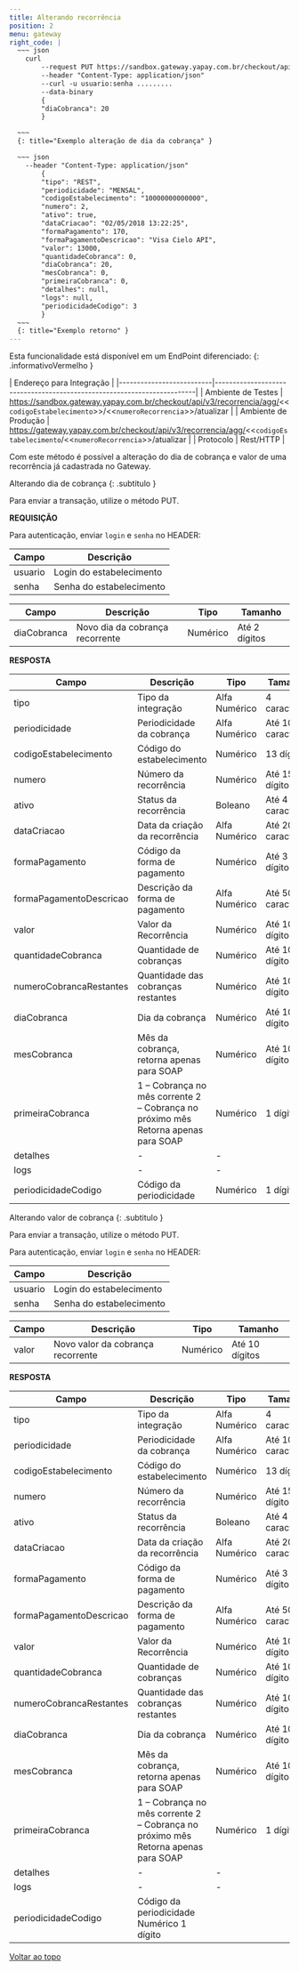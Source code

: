 ```yaml
---
title: Alterando recorrência
position: 2
menu: gateway
right_code: |
  ~~~ json
    curl
        --request PUT https://sandbox.gateway.yapay.com.br/checkout/api/v3/recorrencia/agg/10000000000000/2/atualizar
        --header "Content-Type: application/json"
        --curl -u usuario:senha .........
        --data-binary
        {
        "diaCobranca": 20
        }

  ~~~
  {: title="Exemplo alteração de dia da cobrança" }

  ~~~ json
    --header "Content-Type: application/json"
        {
        "tipo": "REST",
        "periodicidade": "MENSAL",
        "codigoEstabelecimento": "10000000000000",
        "numero": 2,
        "ativo": true,
        "dataCriacao": "02/05/2018 13:22:25",
        "formaPagamento": 170,
        "formaPagamentoDescricao": "Visa Cielo API",
        "valor": 13000,
        "quantidadeCobranca": 0,
        "diaCobranca": 20,
        "mesCobranca": 0,
        "primeiraCobranca": 0,
        "detalhes": null,
        "logs": null,
        "periodicidadeCodigo": 3
        }
  ~~~
  {: title="Exemplo retorno" }
---
```


<i class="fa fa-info-circle" aria-hidden="true"></i> Esta funcionalidade está disponível em um EndPoint diferenciado:
{: .informativoVermelho }



| Endereço para Integração                                                                          |
|--------------------------|------------------------------------------------------------------------|
| Ambiente de Testes       | https://sandbox.gateway.yapay.com.br/checkout/api/v3/recorrencia/agg/<<`codigoEstabelecimento`>>/<<`numeroRecorrencia`>>/atualizar  |
| Ambiente de Produção     | https://gateway.yapay.com.br/checkout/api/v3/recorrencia/agg/<<`codigoEstabelecimento`/<<`numeroRecorrencia`>>/atualizar          |
| Protocolo                | Rest/HTTP                                                              |



Com este método é possível a alteração do dia de cobrança e valor de uma recorrência já cadastrada no Gateway.

Alterando dia de cobrança
{: .subtitulo }

Para enviar a transação, utilize o método <span class="put">PUT</span>.


**REQUISIÇÃO**


Para autenticação, enviar `login` e `senha` no HEADER:

| Campo   | Descrição                |
|---------|--------------------------|
| usuario | Login do estabelecimento |
| senha   | Senha do estabelecimento |


| Campo       | Descrição                       | Tipo     | Tamanho       |
|-------------|---------------------------------|----------|---------------|
| diaCobranca | Novo dia da cobrança recorrente | Numérico | Até 2 dígitos |


**RESPOSTA**


| Campo                   | Descrição                                                                         | Tipo          | Tamanho           |
|-------------------------|-----------------------------------------------------------------------------------|---------------|-------------------|
| tipo                    | Tipo da integração                                                                | Alfa Numérico | 4 caracteres      |
| periodicidade           | Periodicidade da cobrança                                                         | Alfa Numérico | Até 10 caracteres |
| codigoEstabelecimento   | Código do estabelecimento                                                         | Numérico      | 13 dígitos        |
| numero                  | Número da recorrência                                                             | Numérico      | Até 15 dígitos    |
| ativo                   | Status da recorrência                                                             | Boleano       | Até 4 caracteres  |
| dataCriacao             | Data da criação da recorrência                                                    | Alfa Numérico | Até 20 caracteres |
| formaPagamento          | Código da forma de pagamento                                                      | Numérico      | Até 3 dígitos     |
| formaPagamentoDescricao | Descrição da forma de pagamento                                                   | Alfa Numérico | Até 50 caracteres |
| valor                   | Valor da Recorrência                                                              | Numérico      | Até 10 dígitos    |
| quantidadeCobranca      | Quantidade de cobranças                                                           | Numérico      | Até 10 dígitos    |
| numeroCobrancaRestantes | Quantidade das cobranças restantes                                                | Numérico      | Até 10 dígitos    |
| diaCobranca             | Dia da cobrança                                                                   | Numérico      | Até 10 dígitos    |
| mesCobranca             | Mês da cobrança, retorna apenas para SOAP                                         | Numérico      | Até 10 dígitos    |
| primeiraCobranca        | 1 – Cobrança no mês corrente 2 – Cobrança no próximo mês Retorna apenas para SOAP | Numérico      | 1 dígito          |
| detalhes                | - | - |
| logs                    | - | - |
| periodicidadeCodigo     | Código da periodicidade                                                           | Numérico      | 1 dígito          |


Alterando valor de cobrança
{: .subtitulo }

 <i class="fa fa-info-circle" aria-hidden="true"></i> Para enviar a transação, utilize o método <span class="put">PUT</span>.


Para autenticação, enviar `login` e `senha` no HEADER:

| Campo   | Descrição                |
|---------|--------------------------|
| usuario | Login do estabelecimento |
| senha   | Senha do estabelecimento |


| Campo       | Descrição                          | Tipo     | Tamanho        |
|-------------|------------------------------------|----------|----------------|
| valor       | Novo valor da cobrança recorrente  | Numérico | Até 10 dígitos |

**RESPOSTA**


| Campo                   | Descrição                                                                          | Tipo           | Tamanho           |
|-------------------------|------------------------------------------------------------------------------------|----------------|-------------------|
| tipo                    | Tipo da integração                                                                 | Alfa Numérico  | 4 caracteres      |
| periodicidade           | Periodicidade da cobrança                                                          | Alfa Numérico  | Até 10 caracteres |
| codigoEstabelecimento   | Código do estabelecimento                                                          | Numérico       | 13 dígitos        |
| numero                  | Número da recorrência                                                              | Numérico       | Até 15 dígitos    |
| ativo                   | Status da recorrência                                                              | Boleano        | Até 4 caracteres  |
| dataCriacao             | Data da criação da recorrência                                                     | Alfa Numérico  | Até 20 caracteres |
| formaPagamento          | Código da forma de pagamento                                                       | Numérico       | Até 3 dígitos     |
| formaPagamentoDescricao | Descrição da forma de pagamento                                                    | Alfa Numérico  | Até 50 caracteres |
| valor                   | Valor da Recorrência                                                               | Numérico       | Até 10 dígitos    |
| quantidadeCobranca      | Quantidade de cobranças                                                            | Numérico       | Até 10 dígitos    |
| numeroCobrancaRestantes | Quantidade das cobranças restantes                                                 | Numérico       | Até 10 dígitos    |
| diaCobranca             | Dia da cobrança                                                                    | Numérico       | Até 10 dígitos    |
| mesCobranca             | Mês da cobrança, retorna apenas para SOAP                                          | Numérico       | Até 10 dígitos    |
| primeiraCobranca        | 1 – Cobrança no mês corrente 2 – Cobrança no próximo mês Retorna apenas para SOAP  | Numérico       | 1 dígito          |
| detalhes | - | - |
| logs     | - | - |
| periodicidadeCodigo     | Código da periodicidade     Numérico	1 dígito




<div class="voltar-ao-topo"><a href="#"><i class="fa fa-arrow-up" aria-hidden="true"></i>Voltar ao topo</a></div>

